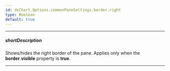 ```yaml
---
id: dxChart.Options.commonPaneSettings.border.right
type: Boolean
default: true
---
```

---
##### shortDescription
Shows/hides the right border of the pane. Applies only when the **border**.**visible** property is **true**.

---
